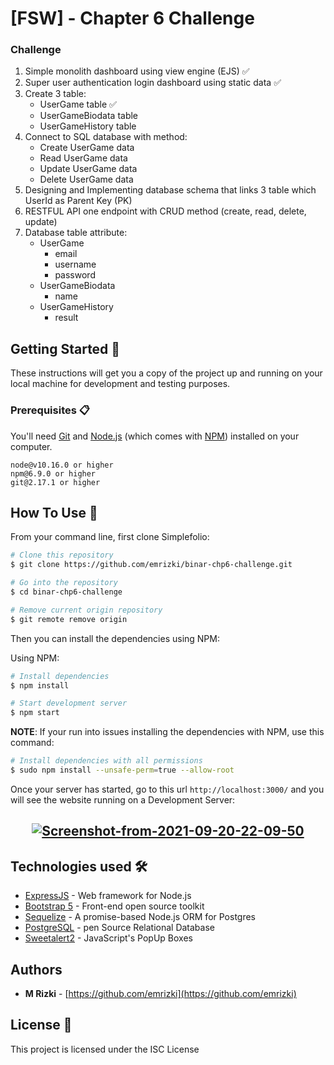 # [FSW] - Chapter 6 Challenge 

### Challenge
1. Simple monolith dashboard using view engine (EJS) ✅
2. Super user authentication login dashboard using static data ✅
3. Create 3 table:
    - UserGame table ✅
    - UserGameBiodata table
    - UserGameHistory table
4. Connect to SQL database with method:
    - Create UserGame data
    - Read UserGame data
    - Update UserGame data
    - Delete UserGame data
5. Designing and Implementing database schema that links 3 table which UserId as Parent Key (PK)
6. RESTFUL API one endpoint with CRUD method (create, read, delete, update)
7. Database table attribute:
    - UserGame
        * email
        * username
        * password
    - UserGameBiodata
        * name
    - UserGameHistory
        * result
 
 ## Getting Started 🚀
 
 These instructions will get you a copy of the project up and running on your local machine for development and testing purposes.
 
 ### Prerequisites 📋
 
 You'll need [Git](https://git-scm.com) and [Node.js](https://nodejs.org/en/download/) (which comes with [NPM](http://npmjs.com)) installed on your computer.
 
 ```
node@v10.16.0 or higher
npm@6.9.0 or higher
git@2.17.1 or higher
```
## How To Use 🔧

From your command line, first clone Simplefolio:

```bash
# Clone this repository
$ git clone https://github.com/emrizki/binar-chp6-challenge.git

# Go into the repository
$ cd binar-chp6-challenge

# Remove current origin repository
$ git remote remove origin
```

Then you can install the dependencies using NPM:

Using NPM:

```bash
# Install dependencies
$ npm install

# Start development server
$ npm start
```

**NOTE**:
If your run into issues installing the dependencies with NPM, use this command:

```bash
# Install dependencies with all permissions
$ sudo npm install --unsafe-perm=true --allow-root
```
Once your server has started, go to this url `http://localhost:3000/` and you will see the website running on a Development Server:

<h2 align="center">
  <a href="https://ibb.co/q143DHZ"><img src="https://i.ibb.co/WKd4HrT/Screenshot-from-2021-09-20-22-09-50.png" alt="Screenshot-from-2021-09-20-22-09-50" border="0"></a>
</h2>

## Technologies used 🛠️

- [ExpressJS](https://expressjs.com/) - Web framework for Node.js
- [Bootstrap 5](https://getbootstrap.com/docs/5.0/getting-started/introduction/) - Front-end open source toolkit
- [Sequelize](https://sequelize.org/) - A promise-based Node.js ORM for Postgres
- [PostgreSQL](https://www.postgresql.org/) - pen Source Relational Database
- [Sweetalert2](https://sweetalert2.github.io/) - JavaScript's PopUp Boxes


## Authors

- **M Rizki** - [https://github.com/emrizki](https://github.com/emrizki)

## License 📄

This project is licensed under the ISC License 
